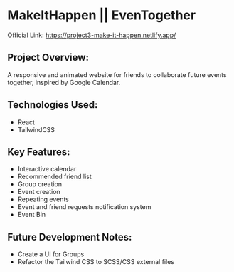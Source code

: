 # MakeItHappen || EvenTogether

Official Link: https://project3-make-it-happen.netlify.app/

## Project Overview:
A responsive and animated website for friends to collaborate future events together, inspired by Google Calendar.

## Technologies Used:
* React
* TailwindCSS

## Key Features:
* Interactive calendar
* Recommended friend list
* Group creation
* Event creation
* Repeating events
* Event and friend requests notification system
* Event Bin

## Future Development Notes:
* Create a UI for Groups
* Refactor the Tailwind CSS to SCSS/CSS external files

